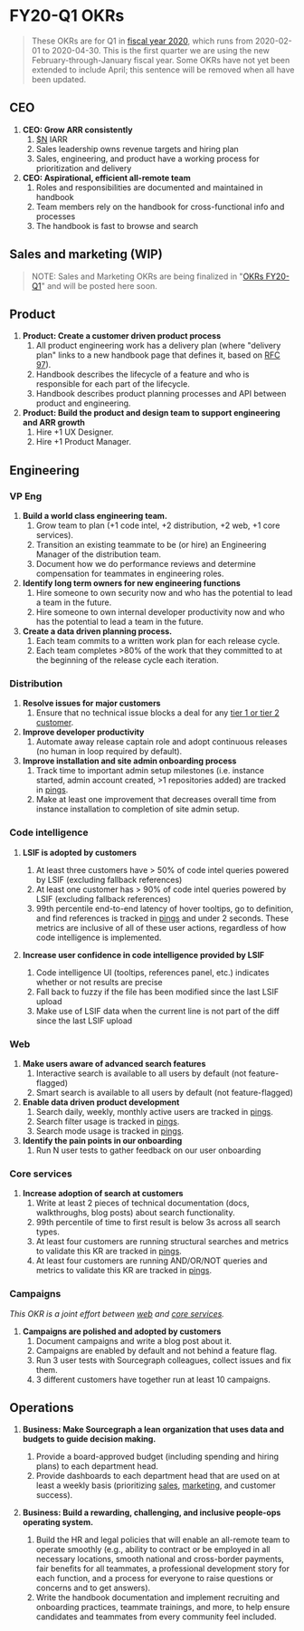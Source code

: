 # FY20-Q1 OKRs

> These OKRs are for Q1 in [fiscal year 2020](../../handbook/communication/index.md#fiscal-year), which runs from 2020-02-01 to 2020-04-30. This is the first quarter we are using the new February-through-January fiscal year. Some OKRs have not yet been extended to include April; this sentence will be removed when all have been updated.

## CEO

1. **CEO: Grow ARR consistently**
   1. [$N][N] IARR
   1. Sales leadership owns revenue targets and hiring plan
   1. Sales, engineering, and product have a working process for prioritization and delivery
1. **CEO: Aspirational, efficient all-remote team**
   1. Roles and responsibilities are documented and maintained in handbook
   1. Team members rely on the handbook for cross-functional info and processes
   1. The handbook is fast to browse and search

## Sales and marketing (WIP)

> NOTE: Sales and Marketing OKRs are being finalized in "[OKRs FY20-Q1](https://docs.google.com/document/d/1OHrg23CXxgk2oKqKeClAiwBgEKKwFdSjKrrfUoldJKs/edit)" and will be posted here soon.

## Product

1. **Product: Create a customer driven product process**
   1. All product engineering work has a delivery plan (where "delivery plan" links to a new handbook page that defines it, based on [RFC 97](https://docs.google.com/document/d/1cZ7JIVuRWrF2MxwDdH36SC7zOyT2qJf9AMUd9Wc9_aY/edit#heading=h.dkow31it1qt1)).
   1. Handbook describes the lifecycle of a feature and who is responsible for each part of the lifecycle.
   1. Handbook describes product planning processes and API between product and engineering.
1. **Product: Build the product and design team to support engineering and ARR growth**
   1. Hire +1 UX Designer.
   1. Hire +1 Product Manager.

## Engineering

### VP Eng

1. **Build a world class engineering team.**
   1. Grow team to plan (+1 code intel, +2 distribution, +2 web, +1 core services).
   1. Transition an existing teammate to be (or hire) an Engineering Manager of the distribution team.
   1. Document how we do performance reviews and determine compensation for teammates in engineering roles.
1. **Identify long term owners for new engineering functions**
   1. Hire someone to own security now and who has the potential to lead a team in the future.
   1. Hire someone to own internal developer productivity now and who has the potential to lead a team in the future.
1. **Create a data driven planning process.**
   1. Each team commits to a written work plan for each release cycle.
   1. Each team completes >80% of the work that they committed to at the beginning of the release cycle each iteration.

### Distribution

1. **Resolve issues for major customers**
   1. Ensure that no technical issue blocks a deal for any [tier 1 or tier 2 customer](https://sourcegraph.looker.com/dashboards/132).
1. **Improve developer productivity**
   1. Automate away release captain role and adopt continuous releases (no human in loop required by default).
1. **Improve installation and site admin onboarding process**
   1. Track time to important admin setup milestones (i.e. instance started, admin account created, >1 repositories added) are tracked in [pings](https://docs.sourcegraph.com/admin/pings).
   1. Make at least one improvement that decreases overall time from instance installation to completion of site admin setup.

### Code intelligence

1. **LSIF is adopted by customers**
   1. At least three customers have > 50% of code intel queries powered by LSIF (excluding fallback references)
   1. At least one customer has > 90% of code intel queries powered by LSIF (excluding fallback references)
   1. 99th percentile end-to-end latency of hover tooltips, go to definition, and find references is tracked in [pings](https://docs.sourcegraph.com/admin/pings) and under 2 seconds. These metrics are inclusive of all of these user actions, regardless of how code intelligence is implemented.

1. **Increase user confidence in code intelligence provided by LSIF**
   1. Code intelligence UI (tooltips, references panel, etc.) indicates whether or not results are precise
   1. Fall back to fuzzy if the file has been modified since the last LSIF upload
   1. Make use of LSIF data when the current line is not part of the diff since the last LSIF upload

### Web

1. **Make users aware of advanced search features**
   1. Interactive search is available to all users by default (not feature-flagged)
   1. Smart search is available to all users by default (not feature-flagged)
1. **Enable data driven product development**
   1. Search daily, weekly, monthly active users are tracked in [pings](https://docs.sourcegraph.com/admin/pings).
   1. Search filter usage is tracked in [pings](https://docs.sourcegraph.com/admin/pings).
   1. Search mode usage is tracked in [pings](https://docs.sourcegraph.com/admin/pings).
1. **Identify the pain points in our onboarding**
   1. Run N user tests to gather feedback on our user onboarding

### Core services

1. **Increase adoption of search at customers**
   1. Write at least 2 pieces of technical documentation (docs, walkthroughs, blog posts) about search functionality.
   1. 99th percentile of time to first result is below 3s across all search types.
   1. At least four customers are running structural searches and metrics to validate this KR are tracked in [pings](https://docs.sourcegraph.com/admin/pings).
   1. At least four customers are running AND/OR/NOT queries and metrics to validate this KR are tracked in [pings](https://docs.sourcegraph.com/admin/pings).

### Campaigns

_This OKR is a joint effort between [web](#web) and [core services](#core-servies)._

1. **Campaigns are polished and adopted by customers**
   1. Document campaigns and write a blog post about it.
   1. Campaigns are enabled by default and not behind a feature flag.
   1. Run 3 user tests with Sourcegraph colleagues, collect issues and fix them.
   1. 3 different customers have together run at least 10 campaigns.

## Operations

1. **Business: Make Sourcegraph a lean organization that uses data and budgets to guide decision making.**
   1. Provide a board-approved budget (including spending and hiring plans) to each department head.
   1. Provide dashboards to each department head that are used on at least a weekly basis (prioritizing [sales](https://sourcegraph.looker.com/dashboards/123), [marketing](https://sourcegraph.looker.com/dashboards/118), and customer success).

1. **Business: Build a rewarding, challenging, and inclusive people-ops operating system.**
   1. Build the HR and legal policies that will enable an all-remote team to operate smoothly (e.g., ability to contract or be employed in all necessary locations, smooth national and cross-border payments, fair benefits for all teammates, a professional development story for each function, and a process for everyone to raise questions or concerns and to get answers).
   1. Write the handbook documentation and implement recruiting and onboarding practices, teammate trainings, and more, to help ensure candidates and teammates from every community feel included.

[N]: https://docs.google.com/document/d/1yndPaKSiB4Jq6J6cwGzcIUBSIupPOySHUHsOF2ipqFo/edit#bookmark=kix.n8t17z6iyawc
[M]: https://docs.google.com/document/d/1yndPaKSiB4Jq6J6cwGzcIUBSIupPOySHUHsOF2ipqFo/edit#bookmark=id.vwn1af52n0ns
[P]: https://docs.google.com/document/d/1yndPaKSiB4Jq6J6cwGzcIUBSIupPOySHUHsOF2ipqFo/edit#bookmark=id.xdw01fsaehfy
